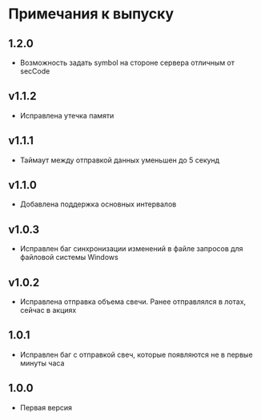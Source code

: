 #  Примечания к выпуску

## 1.2.0

* Возможность задать symbol на стороне сервера отличным от secCode

## v1.1.2

* Исправлена утечка памяти

## v1.1.1

* Таймаут между отправкой данных уменьшен до 5 секунд

## v1.1.0

* Добавлена поддержка основных интервалов

## v1.0.3

* Исправлен баг синхронизации изменений в файле запросов для файловой системы Windows

## v1.0.2

* Исправлена отправка объема свечи. Ранее отправлялся в лотах, сейчас в акциях

## 1.0.1

* Исправлен баг с отправкой свеч, которые появляются не в первые минуты часа

## 1.0.0

* Первая версия